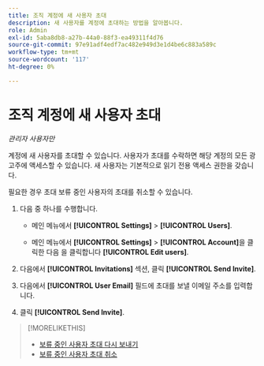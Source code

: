 ```yaml
---
title: 조직 계정에 새 사용자 초대
description: 새 사용자를 계정에 초대하는 방법을 알아봅니다.
role: Admin
exl-id: 5aba8db8-a27b-44a0-88f3-ea49311f4d76
source-git-commit: 97e91adf4edf7ac482e949d3e1d4be6c883a589c
workflow-type: tm+mt
source-wordcount: '117'
ht-degree: 0%

---
```


# 조직 계정에 새 사용자 초대

*관리자 사용자만*

계정에 새 사용자를 초대할 수 있습니다. 사용자가 초대를 수락하면 해당 계정의 모든 광고주에 액세스할 수 있습니다. 새 사용자는 기본적으로 읽기 전용 액세스 권한을 갖습니다.

필요한 경우 초대 보류 중인 사용자의 초대를 취소할 수 있습니다.

1. 다음 중 하나를 수행합니다.

   * 메인 메뉴에서 **[!UICONTROL Settings]** > **[!UICONTROL Users]**.

   * 메인 메뉴에서 **[!UICONTROL Settings]** > **[!UICONTROL Account]**&#x200B;을 클릭한 다음 을 클릭합니다 **[!UICONTROL Edit users]**.

1. 다음에서 **[!UICONTROL Invitations]** 섹션, 클릭 **[!UICONTROL Send Invite]**.

1. 다음에서 **[!UICONTROL User Email]** 필드에 초대를 보낼 이메일 주소를 입력합니다.

1. 클릭 **[!UICONTROL Send Invite]**.

>[!MORELIKETHIS]
>
>* [보류 중인 사용자 초대 다시 보내기](user-resend-invite.md)
>* [보류 중인 사용자 초대 취소](user-uninvite.md)

<!-- >* [Edit User Permissions or Delete a User](user-edit.md) -->
